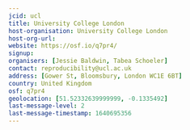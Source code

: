 ```yaml
---
jcid: ucl
title: University College London
host-organisation: University College London
host-org-url: 
website: https://osf.io/q7pr4/
signup:
organisers: [Jessie Baldwin, Tabea Schoeler]
contact: reproducibility@ucl.ac.uk
address: [Gower St, Bloomsbury, London WC1E 6BT]
country: United Kingdom
osf: q7pr4
geolocation: [51.52332639999999, -0.1335492]
last-message-level: 2
last-message-timestamp: 1640695356
---
```

